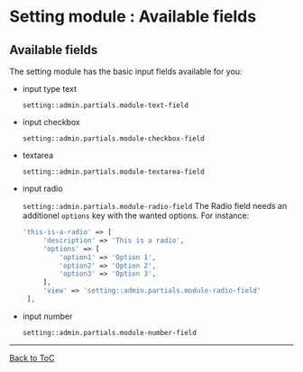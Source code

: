 # Setting module : Available fields


## Available fields


The setting module has the basic input fields available for you:

- input type text

  `setting::admin.partials.module-text-field`
- input checkbox

  `setting::admin.partials.module-checkbox-field`
- textarea

  `setting::admin.partials.module-textarea-field`
- input radio

  `setting::admin.partials.module-radio-field`
  The Radio field needs an additionel `options` key with the wanted options. For instance:
  
  ``` php
  'this-is-a-radio' => [
       'description' => 'This is a radio',
       'options' => [
           'option1' => 'Option 1',
           'option2' => 'Option 2',
           'option3' => 'Option 3',
       ],
       'view' => 'setting::admin.partials.module-radio-field'
   ],
   ```
- input number

  `setting::admin.partials.module-number-field`
  
    
***

[Back to ToC](../readme.md)